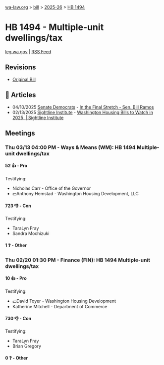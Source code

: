 [wa-law.org](/) > [bill](/bill/) > [2025-26](/bill/2025-26/) > [HB 1494](/bill/2025-26/hb/1494/)

# HB 1494 - Multiple-unit dwellings/tax
[leg.wa.gov](https://app.leg.wa.gov/billsummary?BillNumber=1494&Year=2025&Initiative=false) | [RSS Feed](./rss.xml)

## Revisions
* [Original Bill](1/)

## 📰 Articles
* 04/10/2025 [Senate Democrats](/org/senate_democrats/) - [In the Final Stretch - Sen. Bill Ramos](https://senatedemocrats.wa.gov/ramos/2025/04/10/in-the-final-stretch/#:~:text=House%20Bill%201494)
* 02/13/2025 [Sightline Institute](/org/sightline_institute/) - [Washington Housing Bills to Watch in 2025  | Sightline Institute](https://www.sightline.org/2025/02/13/washington-housing-bills-to-watch-in-2025/#:~:text=HB%201494)

## Meetings
### Thu 03/13 04:00 PM - Ways & Means (WM): HB 1494 Multiple-unit dwellings/tax
#### 52 👍 - Pro
Testifying:
* Nicholas Carr - Office of the Governor
* 💵Anthony Hemstad - Washington Housing Development, LLC

#### 723 👎 - Con
Testifying:
* TaraLyn Fray
* Sandra Mochizuki

#### 1 ❓ - Other

### Thu 02/20 01:30 PM - Finance (FIN): HB 1494 Multiple-unit dwellings/tax
#### 10 👍 - Pro
Testifying:
* 💵David Toyer - Washington Housing Development
* Katherine Mitchell - Department of Commerce

#### 730 👎 - Con
Testifying:
* TaraLyn Fray
* Brian Gregory

#### 0 ❓ - Other
